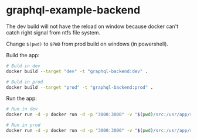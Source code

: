 # graphql-example-backend

The dev build will not have the reload on window because docker can't catch right signal from ntfs file system.

Change `$(pwd)` to `$PWD` from prod build on windows (in powershell).

Build the app:
```bash
# Buld in dev
docker build --target "dev" -t "graphql-backend:dev" .

# Buld in prod
docker build --target "prod" -t "graphql-backend:prod" .
```

Run the app:
```bash
# Run in dev
docker run -d -p docker run -d -p "3000:3000" -v "$(pwd)/src:/usr/app/src" --name "graphql-backend-dev" graphql-backend:dev

# Run in prod
docker run -d -p docker run -d -p "3000:3000" -v "$(pwd)/src:/usr/app/src" --name "graphql-backend-prod" graphql-backend:prod
```
